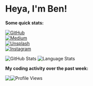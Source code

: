 # Heya, I'm Ben!

**Some quick stats:**

[![GitHub](https://img.shields.io/badge/dynamic/json?logo=github&label=GitHub&labelColor=333&&suffix=+followers&color=181717&query=%24.data.totalSubs&url=https%3A%2F%2Fapi.spencerwoo.com%2Fsubstats%2F%3Fsource%3Dgithub%26queryKey%3Dbsoyka&longCache=true)](https://github.com/bsoyka)  
[![Medium](https://img.shields.io/badge/dynamic/json?logo=medium&label=Medium&labelColor=00ab6c&suffix=+followers&color=181717&query=%24.data.totalSubs&url=https%3A%2F%2Fapi.spencerwoo.com%2Fsubstats%2F%3Fsource%3Dmedium%26queryKey%3D%2540bsoyka&longCache=true)](https://medium.com/@bsoyka)  
[![Unsplash](https://img.shields.io/badge/dynamic/json?logo=unsplash&label=Unsplash&labelColor=000000&suffix=+followers&color=181717&query=%24.data.totalSubs&url=https%3A%2F%2Fapi.spencerwoo.com%2Fsubstats%2F%3Fsource%3Dunsplash%26queryKey%3Dbsoyka&longCache=true)](https://unsplash.com/@bsoyka)  
[![Instagram](https://img.shields.io/badge/dynamic/json?logo=instagram&logoColor=white&label=Instagram&labelColor=e1306c&suffix=+followers&color=181717&query=%24.data.totalSubs&url=https%3A%2F%2Fapi.spencerwoo.com%2Fsubstats%2F%3Fsource%3Dinstagram%26queryKey%3Dbsoyka3&longCache=true)](https://www.instagram.com/bsoyka3)  

![GitHub Stats](https://bsoyka-readme-stats.vercel.app/api?username=bsoyka&show_icons=true&theme=dracula&count_private=true)
![Language Stats](https://bsoyka-readme-stats.vercel.app/api/top-langs/?username=bsoyka&theme=dracula&layout=compact)

**My coding activity over the past week:**

<img style="float: left;" src="https://wakatime.com/share/@bsoyka/953166c6-e51b-4870-93b1-b693aa1c08de.svg" />

![Profile Views](https://profile-counter.glitch.me/bsoyka/count.svg)
